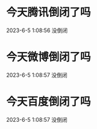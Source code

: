 # 今天腾讯倒闭了吗

2023-6-5 1:08:56 没倒闭

# 今天微博倒闭了吗

2023-6-5 1:08:57 没倒闭

# 今天百度倒闭了吗

2023-6-5 1:08:57 没倒闭

